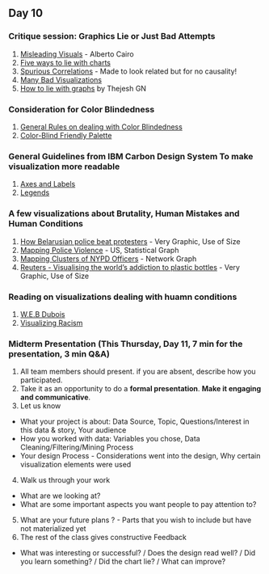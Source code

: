 ## Day 10

### Critique session: Graphics Lie or Just Bad Attempts
1. [Misleading Visuals](https://faculty.ucmerced.edu/jvevea/classes/Spark/readings/Cairo2015_Chapter_GraphicsLiesMisleadingVisuals.pdf) - Alberto Cairo
2. [Five ways to lie with charts](https://www.nationalgeographic.com/science/article/150619-data-points-five-ways-to-lie-with-charts)
3. [Spurious Correlations](http://www.tylervigen.com/spurious-correlations) - Made to look related but for no causality!
4. [Many Bad Visualizations](https://badvisualisations.tumblr.com/)
5. [How to lie with graphs](https://thejeshgn.com/2017/11/17/how-to-lie-with-graphs/) by Thejesh GN 

### Consideration for Color Blindedness
1. [General Rules on dealing with Color Blindedness](https://www.tableau.com/about/blog/examining-data-viz-rules-dont-use-red-green-together)
2. [Color-Blind Friendly Palette](https://thenode.biologists.com/data-visualization-with-flying-colors/research/)

### General Guidelines from IBM Carbon Design System To make visualization more readable
1. [Axes and Labels](https://www.carbondesignsystem.com/data-visualization/axes-and-labels/)
2. [Legends](https://www.carbondesignsystem.com/data-visualization/legends/)

### A few visualizations about Brutality, Human Mistakes and Human Conditions
1. [How Belarusian police beat protesters](https://mediazona.by/article/2020/11/03/minsk-beaten-en) - Very Graphic, Use of Size
2. [Mapping Police Violence](https://mappingpoliceviolence.org/) - US, Statistical Graph
3. [Mapping Clusters of NYPD Officers](https://gothamist.com/news/mapping-clusters-nypd-officers-repeatedly-accused-misconduct) - Network Graph
4. [Reuters - Visualising the world’s addiction to plastic bottles](https://graphics.reuters.com/ENVIRONMENT-PLASTIC/0100B275155/index.html) - Very Graphic, Use of Size

### Reading on visualizations dealing with huamn conditions
1. [W.E.B Dubois](https://www.smithsonianmag.com/history/first-time-together-and-color-book-displays-web-du-bois-visionary-infographics-180970826/)
2. [Visualizing Racism](https://globalknowledgeinitiative.medium.com/visualizing-racism-four-ways-to-powerfully-visualize-systemic-racism-in-the-united-states-42b3f2d73b09)

### Midterm Presentation (This Thursday, Day 11, 7 min for the presentation, 3 min Q&A) 
1. All team members should present. if you are absent, describe how you participated. 
2. Take it as an opportunity to do a **formal presentation**. **Make it engaging and communicative**.
3. Let us know 
- What your project is about: Data Source, Topic, Questions/Interest in this data & story, Your audience 
- How you worked with data: Variables you chose, Data Cleaning/Filtering/Mining Process
- Your design Process - Considerations went into the design, Why certain visualization elements were used
4. Walk us through your work 
- What are we looking at? 
- What are some important aspects you want people to pay attention to?
5. What are your future plans ? - Parts that you wish to include but have not materialized yet
6. The rest of the class gives constructive Feedback 
- What was interesting or successful?  / Does the design read well? / Did you learn something? / Did the chart lie? / What can improve?
